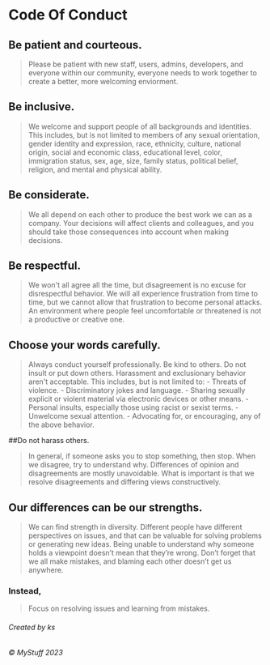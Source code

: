 # Code Of Conduct

## Be patient and courteous.
> Please be patient with new staff, users, admins, developers, and everyone within our community, everyone needs to work together to create a better, more welcoming enviorment.

## Be inclusive. 
> We welcome and support people of all backgrounds and identities. This includes, but is not limited to members of any sexual orientation, gender identity and expression, race, ethnicity, culture, national origin, social and economic class, educational level, color, immigration status, sex, age, size, family status, political belief, religion, and mental and physical ability.

## Be considerate. 
> We all depend on each other to produce the best work we can as a company. Your decisions will affect clients and colleagues, and you should take those consequences into account when making decisions.

## Be respectful. 
> We won't all agree all the time, but disagreement is no excuse for disrespectful behavior. We will all experience frustration from time to time, but we cannot allow that frustration to become personal attacks. An environment where people feel uncomfortable or threatened is not a productive or creative one.

## Choose your words carefully. 
> Always conduct yourself professionally. Be kind to others. Do not insult or put down others. Harassment and exclusionary behavior aren't acceptable. This includes, but is not limited to: - Threats of violence. - Discriminatory jokes and language. - Sharing sexually explicit or violent material via electronic devices or other means. - Personal insults, especially those using racist or sexist terms. - Unwelcome sexual attention. - Advocating for, or encouraging, any of the above behavior.

##Do not harass others. 
> In general, if someone asks you to stop something, then stop. When we disagree, try to understand why. Differences of opinion and disagreements are mostly unavoidable. What is important is that we resolve disagreements and differing views constructively.

## Our differences can be our strengths. 
> We can find strength in diversity. Different people have different perspectives on issues, and that can be valuable for solving problems or generating new ideas. Being unable to understand why someone holds a viewpoint doesn’t mean that they’re wrong. Don’t forget that we all make mistakes, and blaming each other doesn’t get us anywhere.

### Instead, 
> Focus on resolving issues and learning from mistakes.

###### *Created by ks*
###### *© MyStuff 2023*